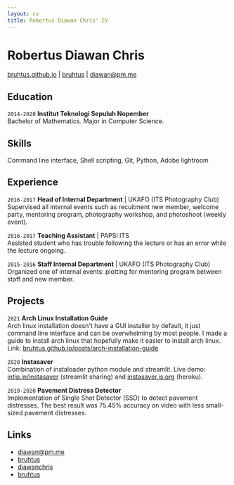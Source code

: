 ```yaml
---
layout: cv
title: Robertus Diawan Chris' CV
---
```

# Robertus Diawan Chris

<div id="webaddress">
<i class="fa fa-home"></i> <a href="http://bruhtus.github.io">bruhtus.github.io</a>
|
<i class="fa fa-github"></i> <a href="http://github.com/bruhtus">bruhtus</a>
|
<i class="fa fa-envelope"></i> <a href="mailto:diawan@pm.me">diawan@pm.me</a>
</div>

## Education

`2014-2020`
__Institut Teknologi Sepuluh Nopember__ <br>
Bachelor of Mathematics. Major in Computer Science.

## Skills

Command line interface, Shell scripting, Git, Python, Adobe lightroom

## Experience

`2016-2017`
__Head of Internal Department__ | UKAFO (ITS Photography Club) <br>
Supervised all internal events such as recuitment new member, welcome party, mentoring program, photography workshop, and photoshoot (weekly event).

`2016-2017`
__Teaching Assistant__ | PAPSI ITS <br>
Assisted student who has trouble following the lecture or has an error while the lecture ongoing.

`2015-2016`
__Staff Internal Department__ | UKAFO (ITS Photography Club) <br>
Organized one of internal events: plotting for mentoring program between staff and new member.

## Projects

`2021`
__Arch Linux Installation Guide__ <br>
Arch linux installation doesn't have a GUI installer by default, it just command line interface and can be overwhelming by most people. I made a guide to install arch linux that hopefully make it easier to install arch linux. Link: [bruhtus.github.io/posts/arch-installation-guide](https://bruhtus.github.io/posts/arch-installation-guide/)

`2020`
__Instasaver__ <br>
Combination of instaloader python module and streamlit. Live demo: <a href="https://intip.in/instasaver">intip.in/instasaver</a> (streamlit sharing) and <a href="https://instasaver.js.org/">instasaver.js.org</a> (heroku).

`2019-2020`
__Pavement Distress Detector__ <br>
Implementation of Single Shot Detector (SSD) to detect pavement distresses.
The best result was 75.45% accuracy on video with less small-sized pavement distresses.

<!-- ## Areas of expertise

* Machine learning
* Data visualisation
* Computer vision -->

## Links

<!-- fa are fontawesome, ai are academicons -->
- <i class="fa fa-envelope"></i> <a href="mailto:diawan@pm.me">diawan@pm.me</a><br />
- <i class="fa fa-github"></i> <a href="http://github.com/bruhtus">bruhtus</a><br />
- <i class="fa fa-twitter"></i> <a href="http://twitter.com/diawanchris">diawanchris</a><br />
- <i class="fa fa-linkedin"></i> <a href="https://www.linkedin.com/in/bruhtus/">bruhtus</a>

<!-- ### Footer

Last updated: May 2013 -->
